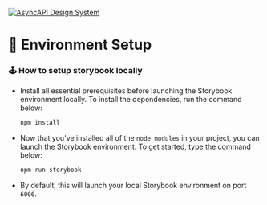 [![AsyncAPI Design System](../..//assets/github-repobanner-atom.png)](https://www.asyncapi.com)

# :deciduous_tree: Environment Setup

### :joystick: How to setup storybook locally

- Install all essential prerequisites before launching the Storybook environment locally. To install the dependencies, run the command below:

  ```cmd
  npm install
  ```

- Now that you've installed all of the `node modules` in your project, you can launch the Storybook environment. To get started, type the command below:

  ```cmd
  npm run storybook
  ```

- By default, this will launch your local Storybook environment on port `6006`.
